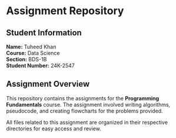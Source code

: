 # Assignment Repository

## Student Information

**Name:** Tuheed Khan  
**Course:** Data Science  
**Section:** BDS-1B  
**Student Number:** 24K-2547  

## Assignment Overview

This repository contains the assignments for the **Programming Fundamentals** course. The assignment involved writing algorithms, pseudocode, and creating flowcharts for the problems provided.

All files related to this assignment are organized in their respective directories for easy access and review.
